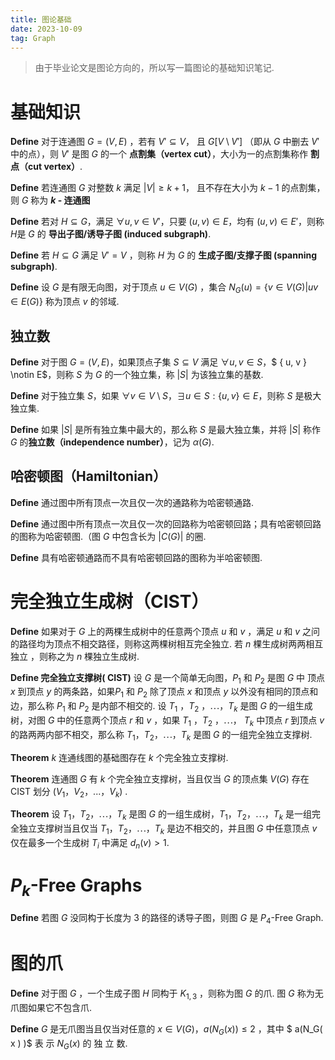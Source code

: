 ```yaml
---
title: 图论基础
date: 2023-10-09
tag: Graph
---
```


> 由于毕业论文是图论方向的，所以写一篇图论的基础知识笔记.

# 基础知识

**Define** 对于连通图 $G = (V,E)$ ，若有 $V' \subseteq V$， 且 $G[V \setminus V']$ （即从 $G$ 中删去 $V'$ 中的点），则 $V'$ 是图 $G$ 的一个 **点割集（vertex cut）**，大小为一的点割集称作 **割点（cut vertex）**.

**Define** 若连通图 $G$ 对整数 $k$ 满足 $\vert V \vert \geq k + 1$， 且不存在大小为 $k - 1$ 的点割集，则 $G$ 称为 **$k$ - 连通图**

**Define** 若对 $H \subseteq G$，满足 $\forall u, v \in V'$，只要 $(u, v) \in E$，均有 $(u, v) \in E'$，则称 $H$是 $G$ 的 **导出子图/诱导子图 (induced subgraph)**.

**Define** 若 $H \subseteq G$ 满足 $V' = V$ ，则称 $H$ 为 $G$  的 **生成子图/支撑子图 (spanning subgraph)**.

**Define** 设 $G$ 是有限无向图，对于顶点 $u \in V(G)$ ，集合 $N_G(u) = \{ v \in V(G) \vert uv \in E(G) \}$ 称为顶点 $v$ 的邻域.

## 独立数

**Define** 对于图 $G=(V,E)$，如果顶点子集 $S \subseteq V$ 满足 $\forall u, v \in S$，$ \{ u, v \} \notin E$，则称 $S$ 为 $G$ 的一个独立集，称 $\vert S \vert$ 为该独立集的基数. 

**Define** 对于独立集 $S$，如果 $\forall v\in V\setminus S$，$\exists u\in S:\{u,v\}\in E$，则称 $S$ 是极大独立集. 

**Define** 如果 $\vert S \vert$ 是所有独立集中最大的，那么称 $S$ 是最大独立集，并将 $\vert S \vert$ 称作 $G$ 的**独立数（independence number）**，记为 $\alpha(G)$.

## 哈密顿图（Hamiltonian）

**Define** 通过图中所有顶点一次且仅一次的通路称为哈密顿通路.

**Define** 通过图中所有顶点一次且仅一次的回路称为哈密顿回路；具有哈密顿回路的图称为哈密顿图.（图 $G$ 中包含长为 $\vert C(G) \vert$ 的圈.

**Define** 具有哈密顿通路而不具有哈密顿回路的图称为半哈密顿图.


# 完全独立生成树（CIST）

**Define** 如果对于 $G$ 上的两棵生成树中的任意两个顶点 $u$ 和 $v$ ，满足 $u$ 和 $v$ 之问的路径均为顶点不相交路径，则称这两棵树相互完全独立. 若 $n$ 棵生成树两两相互独立 ，则称之为 $n$ 棵独立生成树.

**Define 完全独立支撑树( CIST)** 设 $G$ 是一个简单无向图，$P_1$ 和 $P_2$ 是图 $G$ 中 顶点 $x$ 到顶点 $y$ 的两条路，如果$P_1$ 和 $P_2$ 除了顶点 $x$ 和顶点 $y$ 以外没有相同的顶点和边，那么称 $P_1$  和 $P_2$  是内部不相交的. 设 $T_1$ ，$T_2$ ，$\cdots$，$T_k$ 是图 $G$ 的一组生成树，对图 $G$ 中的任意两个顶点 $r$ 和 $v$ ，如果 $T_1$ ，$T_2$ ，$\cdots$， $T_k$  中顶点 $r$ 到顶点 $v$ 的路两两内部不相交，那么称 $T_1$，$T_2$，$\cdots$，$T_k$ 是图 $G$ 的一组完全独立支撑树.

**Theorem** $k$ 连通线图的基础图存在 $k$ 个完全独立支撑树.

**Theorem** 连通图 $G$ 有 $k$ 个完全独立支撑树，当且仅当 $G$ 的顶点集 $V( G)$ 存在 CIST 划分 $( V_1，V_2， ... ，V_k )$ .

**Theorem** 设 $T_1$，$T_2$，$\cdots$，$T_k$ 是图 $G$ 的一组生成树，$T_1$，$T_2$，$\cdots$，$T_k$ 是一组完全独立支撑树当且仅当 $T_1$，$T_2$，$\cdots$，$T_k$ 是边不相交的，并且图 $G$ 中任意顶点 $v$ 仅在最多一个生成树 $T_i$ 中满足 $d_n(v) >1$.

# $P_k$-Free Graphs

**Define** 若图 $G$ 没同构于长度为 $3$ 的路径的诱导子图，则图 $G$ 是 $P_4$-Free Graph.

# 图的爪

**Define**  对于图 $G$ ，一个生成子图 $H$ 同构于 $K_{1,3}$ ，则称为图 $G$ 的爪. 图 $G$ 称为无爪图如果它不包含爪.

**Define**  $G$ 是无爪图当且仅当对任意的 $x \in V(G)$，$a(N_G( x ) ) \leq 2$ ，其中 $ a(N_G( x ) )$ 表 示 $N_G ( x )$ 的 独 立 数.
